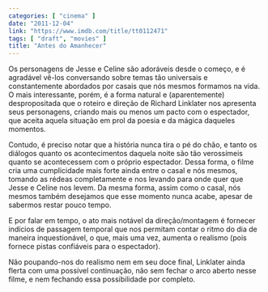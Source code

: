 ```yaml
---
categories: [ "cinema" ]
date: "2011-12-04"
link: "https://www.imdb.com/title/tt0112471"
tags: [ "draft", "movies" ]
title: "Antes do Amanhecer"
---
```

Os personagens de Jesse e Celine são adoráveis desde o começo, e é agradável vê-los conversando sobre temas tão universais e constantemente abordados por casais que nós mesmos formamos na vida. O mais interessante, porém, é a forma natural e (aparentemente) despropositada que o roteiro e direção de Richard Linklater nos apresenta seus personagens, criando mais ou menos um pacto com o espectador, que aceita aquela situação em prol da poesia e da mágica daqueles momentos.

Contudo, é preciso notar que a história nunca tira o pé do chão, e tanto os diálogos quanto os acontecimentos daquela noite são tão verossímeis quanto se acontecessem com o próprio espectador. Dessa forma, o filme cria uma cumplicidade mais forte ainda entre o casal e nós mesmos, tomando as rédeas completamente e nos levando para onde quer que Jesse e Celine nos levem. Da mesma forma, assim como o casal, nós mesmos também desejamos que esse momento nunca acabe, apesar de sabermos restar pouco tempo.

E por falar em tempo, o ato mais notável da direção/montagem é fornecer indícios de passagem temporal que nos permitam contar o ritmo do dia de maneira inquestionável, o que, mais uma vez, aumenta o realismo (pois fornece pistas confiáveis para o espectador).

Não poupando-nos do realismo nem em seu doce final, Linklater ainda flerta com uma possível continuação, não sem fechar o arco aberto nesse filme, e nem fechando essa possibilidade por completo.

